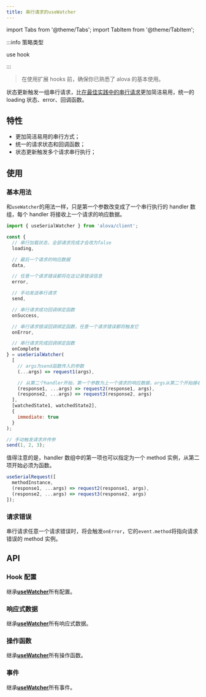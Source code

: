 ```yaml
---
title: 串行请求的useWatcher
---
```


import Tabs from '@theme/Tabs';
import TabItem from '@theme/TabItem';

:::info 策略类型

use hook

:::

> 在使用扩展 hooks 前，确保你已熟悉了 alova 的基本使用。

状态更新触发一组串行请求，比[在最佳实践中的串行请求](/tutorial/project/best-practice/serial-request)更加简洁易用，统一的 loading 状态、error、回调函数。

## 特性

- 更加简洁易用的串行方式；
- 统一的请求状态和回调函数；
- 状态更新触发多个请求串行执行；

<!-- ## 示例

[串行请求](/tutorial/example/vue/serial-request) -->

## 使用

### 基本用法

和`useWatcher`的用法一样，只是第一个参数改变成了一个串行执行的 handler 数组，每个 handler 将接收上一个请求的响应数据。

```javascript
import { useSerialWatcher } from 'alova/client';

const {
  // 串行加载状态，全部请求完成才会改为false
  loading,

  // 最后一个请求的响应数据
  data,

  // 任意一个请求错误都将在这记录错误信息
  error,

  // 手动发送串行请求
  send,

  // 串行请求成功回调绑定函数
  onSuccess,

  // 串行请求错误回调绑定函数，任意一个请求错误都将触发它
  onError,

  // 串行请求完成回调绑定函数
  onComplete
} = useSerialWatcher(
  [
    // args为send函数传入的参数
    (...args) => request1(args),

    // 从第二个handler开始，第一个参数为上一个请求的响应数据，args从第二个开始接收
    (response1, ...args) => request2(response1, args),
    (response2, ...args) => request3(response2, args)
  ],
  [watchedState1, watchedState2],
  {
    immediate: true
  }
);

// 手动触发请求并传参
send(1, 2, 3);
```

值得注意的是，handler 数组中的第一项也可以指定为一个 method 实例，从第二项开始必须为函数。

```javascript
useSerialRequest([
  methodInstance,
  (response1, ...args) => request2(response1, args),
  (response2, ...args) => request3(response2, args)
]);
```

### 请求错误

串行请求任意一个请求错误时，将会触发`onError`，它的`event.method`将指向请求错误的 method 实例。

## API

### Hook 配置

继承[**useWatcher**](/api/core-hooks#usewatcher)所有配置。

### 响应式数据

继承[**useWatcher**](/api/core-hooks#usewatcher)所有响应式数据。

### 操作函数

继承[**useWatcher**](/api/core-hooks#usewatcher)所有操作函数。

### 事件

继承[**useWatcher**](/api/core-hooks#usewatcher)所有事件。
